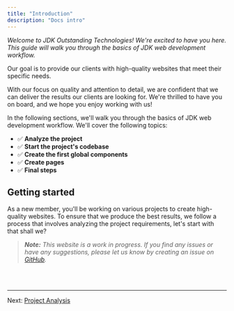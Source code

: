 ```yaml
---
title: "Introduction"
description: "Docs intro"
---
```


*Welcome to JDK Outstanding Technologies! We're excited to have you here. This guide will walk you through the basics of JDK web development workflow.*

Our goal is to provide our clients with high-quality websites that meet their specific needs.

With our focus on quality and attention to detail, we are confident that we can deliver the results our clients are looking for. We're thrilled to have you on board, and we hope you enjoy working with us!

In the following sections, we'll walk you through the basics of JDK web development workflow. We'll cover the following topics:

- ✅ **Analyze the project**
- ✅ **Start the project's codebase**
- ✅ **Create the first global components**
- ✅ **Create pages**
- ✅ **Final steps**


## Getting started
As a new member, you'll be working on various projects to create high-quality websites. To ensure that we produce the best results, we follow a process that involves analyzing the project requirements, let's start with that shall we?

>***Note:*** _This website is a work in progress. If you find any issues or have any suggestions, please let us know by creating an issue on <a href="https://github.com/HackMort/jdk-workflow/issues" target="_blank">GitHub</a>._

<br /><br />
***
Next: [Project Analysis](/en/analysis)
